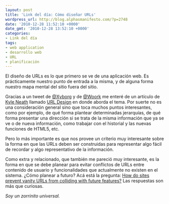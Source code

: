 ```yaml
---
layout: post
title: 'Link del día: Cómo diseñar URLs'
wordpress_url: http://blog.alphasmanifesto.com/?p=2748
date: '2010-12-28 11:52:10 +0000'
date_gmt: '2010-12-28 13:52:10 +0000'
categories:
- Link del día
tags:
- web application
- desarrollo web
- URL
- planificación
---
```


El diseño de URLs es lo que primero se ve de una aplicación web. Es prácticamente nuestro punto de entrada a la misma, y de alguna forma nuestro mapa mental del sitio fuera del sitio.

Gracias a un tweet de [@Xyborg](http://twitter.com/#!/Xyborg/status/19746782212792320) y de [@Woork](http://twitter.com/#!/Woork/status/19743729132765184) me enteré de un artículo de [Kyle Neath](http://warpspire.com/) llamado [URL Design](http://warpspire.com/posts/url-design/) en donde aborda el tema. Por suerte no es una consideración general sino que toca muchos puntos interesantes, como por ejemplo, de qué forma plantear determinadas jerarquías, de qué forma presentar una dirección si se trata de la misma información que ya se ve o de nueva información, como trabajar con el historial y las nuevas funciones de HTML5, etc.

Pero lo más importante es que nos provee un criterio muy interesante sobre la forma en que las URLs deben ser construidas para representar algo fácil de recordar y algo representativo de la información.

Como extra y relacionado, que también me pareció muy interesante, es la forma en que se debe planear para evitar conflictos de URLs entre contenido de usuario y funcionalidades que actualmente no existen en el sistema.  ¿Cómo planear a futuro? Acá está la pregunta: [How do sites prevent vanity URLs from colliding with future features?](http://www.quora.com/How-do-sites-prevent-vanity-URLs-from-colliding-with-future-features) Las respuestas son más que curiosas.

_Soy un zorrinito universal._
